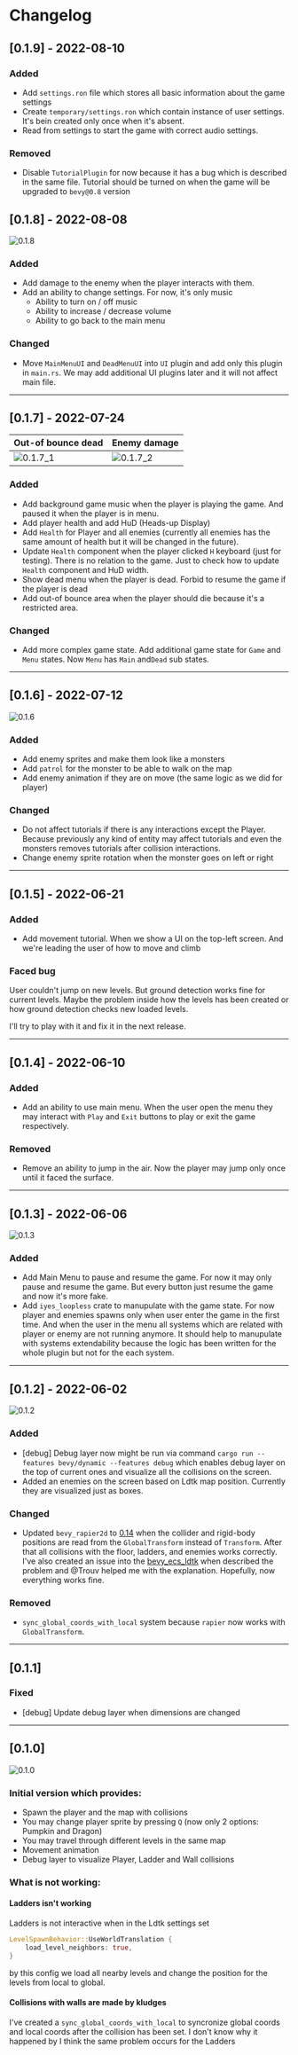 # Changelog

## [0.1.9] - 2022-08-10

### Added
- Add `settings.ron` file which stores all basic information about the game settings
- Create `temporary/settings.ron` which contain instance of user settings. It's bein created only once when it's absent.
- Read from settings to start the game with correct audio settings.

### Removed
- Disable `TutorialPlugin` for now because it has a bug which is described in the same file.
Tutorial should be turned on when the game will be upgraded to `bevy@0.8` version

## [0.1.8] - 2022-08-08
![0.1.8](./docs/dungeon_rogue_0_1_8.gif)

### Added
- Add damage to the enemy when the player interacts with them.
- Add an ability to change settings. For now, it's only
music
  - Ability to turn on / off music
  - Ability to increase / decrease volume
  - Ability to go back to the main menu

### Changed
- Move `MainMenuUI` and `DeadMenuUI` into `UI` plugin and add only this plugin in `main.rs`. We may add
additional UI plugins later and it will not affect main file.

---

## [0.1.7] - 2022-07-24
| Out-of bounce dead | Enemy damage |
| ------------------ | ------------ |
| ![0.1.7_1](./docs/dungeon_rogue_0_1_7_1.gif) | ![0.1.7_2](./docs/dungeon_rogue_0_1_7_2.gif) |

### Added
- Add background game music when the player is playing the game. And paused it when the player is in menu.
- Add player health and add HuD (Heads-up Display)
- Add `Health` for Player and all enemies (currently all enemies has the same amount of health but it will be 
  changed in the future).
- Update `Health` component when the player clicked `H` keyboard (just for testing). There is no relation to the 
  game. Just to check how to update `Health` component and HuD width. 
- Show dead menu when the player is dead. Forbid to resume the game if the player is dead
- Add out-of bounce area when the player should die because it's a restricted area.

### Changed
- Add more complex game state. Add additional game state for `Game` and `Menu` states. Now `Menu` has `Main` 
  and`Dead` sub states.

---

## [0.1.6] - 2022-07-12
![0.1.6](./docs/dungeon_rogue_0_1_6.gif)

### Added
- Add enemy sprites and make them look like a monsters
- Add `patrol` for the monster to be able to walk on the map
- Add enemy animation if they are on move (the same logic as we did for player)

### Changed
- Do not affect tutorials if there is any interactions except the Player. Because previously any kind of entity may 
  affect tutorials and even the monsters removes tutorials after collision interactions.
- Change enemy sprite rotation when the monster goes on left or right

---

## [0.1.5] - 2022-06-21

### Added
- Add movement tutorial. When we show a UI on the top-left screen. And we're leading the user of how to move and climb

### Faced bug
User couldn't jump on new levels. But ground detection
works fine for current levels. Maybe the problem inside
how the levels has been created or how ground detection
checks new loaded levels.

I'll try to play with it and fix it in the next release.

---

## [0.1.4] - 2022-06-10

### Added
- Add an ability to use main menu. When the user open the menu they may interact with `Play` and `Exit` buttons to play or exit the game respectively.

### Removed
- Remove an ability to jump in the air. Now the player may jump only once until it faced the surface.

---

## [0.1.3] - 2022-06-06
![0.1.3](./docs/dungeon_rogue_0_1_3.gif)

### Added
- Add Main Menu to pause and resume the game. For now it may only pause and resume the game. But every button just resume the game and now it's more fake.
- Add `iyes_loopless` crate to manupulate with the game state. For now player and enemies spawns only when user enter the game in the first time. And when the user in the menu all systems which are related with player or enemy are not running anymore. It should help to manupulate with systems extendability because the logic has been written for the whole plugin but not for the each system.

---

## [0.1.2] - 2022-06-02
![0.1.2](./docs/dungeon_rogue_0_1_2.gif)

### Added
- [debug] Debug layer now might be run via command `cargo run --features bevy/dynamic --features debug` which enables debug layer on the top of current ones and visualize all the collisions on the screen.
- Added an enemies on the screen based on Ldtk map position. Currently they are visualized just as boxes.

### Changed
- Updated `bevy_rapier2d` to [0.14](https://github.com/dimforge/bevy_rapier/pull/181) when the collider and rigid-body positions are read from the `GlobalTransform` instead of `Transform`.
After that all collisions with the floor, ladders, and enemies works correctly. 
I've also created an issue into the [bevy_ecs_ldtk](https://github.com/Trouv/bevy_ecs_ldtk/issues/89) when described the problem and @Trouv helped me with the explanation.
Hopefully, now everything works fine.

### Removed
- `sync_global_coords_with_local` system because `rapier` now works with `GlobalTransform`.

---

## [0.1.1]
### Fixed
- [debug] Update debug layer when dimensions are changed

---

## [0.1.0]
![0.1.0](./docs/dungeon_rogue_0_1_0.gif)

### Initial version which provides:
- Spawn the player and the map with collisions
- You may change player sprite by pressing `Q` (now only 2 options: Pumpkin and Dragon)
- You may travel through different levels in the same map
- Movement animation
- Debug layer to visualize Player, Ladder and Wall collisions

### What is not working:
#### Ladders isn't working
Ladders is not interactive when in the Ldtk settings set
```rust
LevelSpawnBehavior::UseWorldTranslation {
    load_level_neighbors: true,
}
```
by this config we load all nearby levels and change the position for the
levels from local to global.

#### Collisions with walls are made by kludges
I've created a `sync_global_coords_with_local` to syncronize global coords
and local coords after the collision has been set.
I don't know why it happened by I think the same problem occurs for the
Ladders
